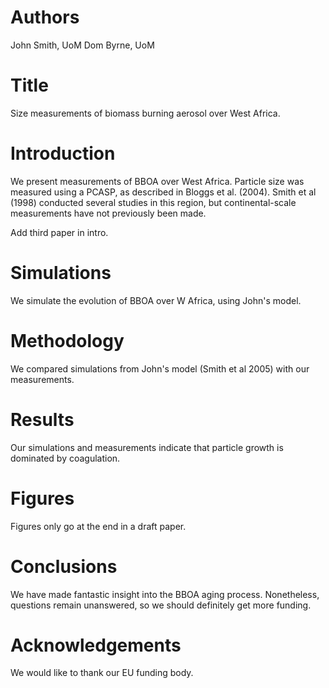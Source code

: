 # Authors
John Smith, UoM
Dom Byrne, UoM

# Title
Size measurements of biomass burning aerosol over West Africa.

# Introduction
We present measurements of BBOA over West Africa.
Particle size was measured using a PCASP, as described in Bloggs et al. (2004).
Smith et al (1998) conducted several studies in this region, but continental-scale measurements have not previously been made.

Add third paper in intro.

# Simulations
We simulate the evolution of BBOA over W Africa, using John's model.

# Methodology
We compared simulations from John's model (Smith et al 2005) with our measurements.

# Results
Our simulations and measurements indicate that particle growth is dominated by coagulation.

# Figures
Figures only go at the end in a draft paper.

# Conclusions
We have made fantastic insight into the BBOA aging process.
Nonetheless, questions remain unanswered, so we should definitely get more funding.

# Acknowledgements
We would like to thank our EU funding body.